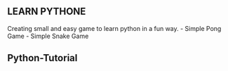 ## LEARN PYTHONE ##

Creating small and easy game to learn python in a fun way.
	- Simple Pong Game 
	- Simple Snake Game 
	
## Python-Tutorial ##